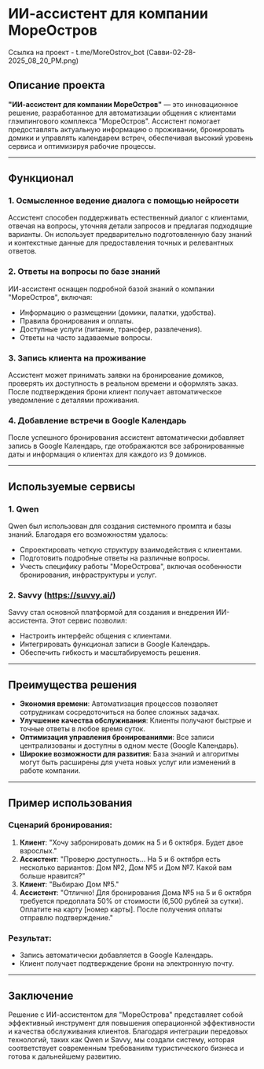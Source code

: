 # ИИ-ассистент для компании МореОстров

Ссылка на проект - t.me/MoreOstrov_bot
(Савви-02-28-2025_08_20_PM.png)

## Описание проекта

**"ИИ-ассистент для компании МореОстров"** — это инновационное решение, разработанное для автоматизации общения с клиентами глэмпингового комплекса "МореОстров". Ассистент помогает предоставлять актуальную информацию о проживании, бронировать домики и управлять календарем встреч, обеспечивая высокий уровень сервиса и оптимизируя рабочие процессы.

---

## Функционал

### 1. Осмысленное ведение диалога с помощью нейросети
Ассистент способен поддерживать естественный диалог с клиентами, отвечая на вопросы, уточняя детали запросов и предлагая подходящие варианты. Он использует предварительно подготовленную базу знаний и контекстные данные для предоставления точных и релевантных ответов.

### 2. Ответы на вопросы по базе знаний
ИИ-ассистент оснащен подробной базой знаний о компании "МореОстров", включая:
- Информацию о размещении (домики, палатки, удобства).
- Правила бронирования и оплаты.
- Доступные услуги (питание, трансфер, развлечения).
- Ответы на часто задаваемые вопросы.

### 3. Запись клиента на проживание
Ассистент может принимать заявки на бронирование домиков, проверять их доступность в реальном времени и оформлять заказ. После подтверждения брони клиент получает автоматическое уведомление с деталями проживания.

### 4. Добавление встречи в Google Календарь
После успешного бронирования ассистент автоматически добавляет запись в Google Календарь, где отображаются все забронированные даты и информация о клиентах для каждого из 9 домиков.

---

## Используемые сервисы

### 1. **Qwen**
Qwen был использован для создания системного промпта и базы знаний. Благодаря его возможностям удалось:
- Спроектировать четкую структуру взаимодействия с клиентами.
- Подготовить подробные ответы на различные вопросы.
- Учесть специфику работы "МореОстрова", включая особенности бронирования, инфраструктуры и услуг.

### 2. **Savvy (https://suvvy.ai/)**
Savvy стал основной платформой для создания и внедрения ИИ-ассистента. Этот сервис позволил:
- Настроить интерфейс общения с клиентами.
- Интегрировать функционал записи в Google Календарь.
- Обеспечить гибкость и масштабируемость решения.

---

## Преимущества решения

- **Экономия времени**: Автоматизация процессов позволяет сотрудникам сосредоточиться на более сложных задачах.
- **Улучшение качества обслуживания**: Клиенты получают быстрые и точные ответы в любое время суток.
- **Оптимизация управления бронированиями**: Все записи централизованы и доступны в одном месте (Google Календарь).
- **Широкие возможности для развития**: База знаний и алгоритмы могут быть расширены для учета новых услуг или изменений в работе компании.

---

## Пример использования

### Сценарий бронирования:
1. **Клиент**: "Хочу забронировать домик на 5 и 6 октября. Будет двое взрослых."
2. **Ассистент**: "Проверю доступность... На 5 и 6 октября есть несколько вариантов: Дом №2, Дом №5 и Дом №7. Какой вам больше нравится?"
3. **Клиент**: "Выбираю Дом №5."
4. **Ассистент**: "Отлично! Для бронирования Дома №5 на 5 и 6 октября требуется предоплата 50% от стоимости (6,500 рублей за сутки). Оплатите на карту [номер карты]. После получения оплаты отправлю подтверждение."

### Результат:
- Запись автоматически добавляется в Google Календарь.
- Клиент получает подтверждение брони на электронную почту.

---

## Заключение

Решение с ИИ-ассистентом для "МореОстрова" представляет собой эффективный инструмент для повышения операционной эффективности и качества обслуживания клиентов. Благодаря интеграции передовых технологий, таких как Qwen и Savvy, мы создали систему, которая соответствует современным требованиям туристического бизнеса и готова к дальнейшему развитию.
